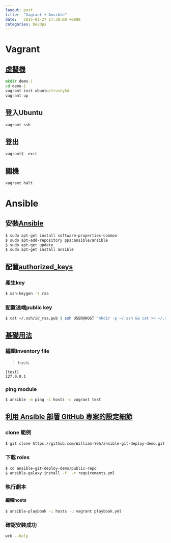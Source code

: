 ```yaml
---
layout: post
title:  "Vagrant + Ansible"
date:   2015-01-27 17:30:00 +0800
categories: DevOps
---
```


# Vagrant
## [虛擬機][1]
```cmd
mkdir demo-1
cd demo-1
vagrant init ubuntu/trusty64
vagrant up
```
## 登入Ubuntu
```cmd
vagrant ssh
```

## 登出
```cmd
vagrant$  exit
```

## 關機
```cmd
vagrant halt
```

# Ansible
## 安裝[Ansible][3]
```sh
$ sudo apt-get install software-properties-common
$ sudo apt-add-repository ppa:ansible/ansible
$ sudo apt-get update
$ sudo apt-get install ansible
```

## 配置[authorized_keys][4]
### 產生key
```sh
$ ssh-keygen -t rsa
```
### 配置遠端public key
```sh
$ cat ~/.ssh/id_rsa.pub | ssh USER@HOST "mkdir -p ~/.ssh && cat >> ~/.ssh/authorized_keys"
```

## [基礎用法][5]
### 編輯inventory file
>hosts

```
[test]
127.0.0.1
```

### ping module
```sh
$ ansible -m ping -i hosts -u vagrant test
```

## [利用 Ansible 部署 GitHub 專案的設定細節][2]
### clone 範例
```sh
$ git clone https://github.com/William-Yeh/ansible-git-deploy-demo.git
```

### 下載 roles
```sh
$ cd ansible-git-deploy-demo/public-repo
$ ansible-galaxy install -f  -r requirements.yml
```

### 執行劇本
#### 編輯hosts
```sh
$ ansible-playbook -i hosts -u vagrant playbook.yml
```

### 確認安裝成功
```sh
wrk --help
```

[1]:http://www.codedata.com.tw/social-coding/vagrant-tutorial-2-playing-vm-with-vagrant/
[2]:http://www.codedata.com.tw/social-coding/ansible-github/
[3]:http://docs.ansible.com/intro_installation.html#latest-releases-via-apt-ubuntu
[4]:http://askubuntu.com/questions/46424/adding-ssh-keys-to-authorized-keys
[5]:http://www.lemonlatte.tw/tags/Ansible
